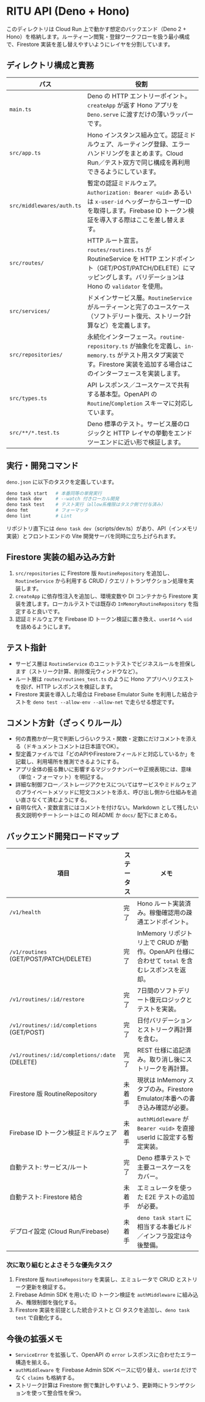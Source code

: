 # RITU API (Deno + Hono)

このディレクトリは Cloud Run 上で動かす想定のバックエンド（Deno 2 +
Hono）を格納します。ルーティーン閲覧・登録ワークフローを扱う最小構成で、Firestore
実装を差し替えやすいようにレイヤを分割しています。

## ディレクトリ構成と責務

| パス                      | 役割                                                                                                                                                                        |
| ------------------------- | --------------------------------------------------------------------------------------------------------------------------------------------------------------------------- |
| `main.ts`                 | Deno の HTTP エントリーポイント。`createApp` が返す Hono アプリを `Deno.serve` に渡すだけの薄いラッパーです。                                                               |
| `src/app.ts`              | Hono インスタンス組み立て。認証ミドルウェア、ルーティング登録、エラーハンドリングをまとめます。Cloud Run／テスト双方で同じ構成を再利用できるようにしています。              |
| `src/middlewares/auth.ts` | 暫定の認証ミドルウェア。`Authorization: Bearer <uid>` あるいは `x-user-id` ヘッダーからユーザーIDを取得します。Firebase ID トークン検証を導入する際はここを差し替えます。   |
| `src/routes/`             | HTTP ルート宣言。`routes/routines.ts` が RoutineService を HTTP エンドポイント（GET/POST/PATCH/DELETE）にマッピングします。バリデーションは Hono の `validator` を使用。    |
| `src/services/`           | ドメインサービス層。`RoutineService` がルーティーンと完了のユースケース（ソフトデリート復元、ストリーク計算など）を定義します。                                             |
| `src/repositories/`       | 永続化インターフェース。`routine-repository.ts` が抽象化を定義し、`in-memory.ts` がテスト用スタブ実装です。Firestore 実装を追加する場合はこのインターフェースを実装します。 |
| `src/types.ts`            | API レスポンス／ユースケースで共有する基本型。OpenAPI の `Routine`/`Completion` スキーマに対応しています。                                                                  |
| `src/**/*.test.ts`        | Deno 標準のテスト。サービス層のロジックと HTTP レイヤの挙動をエンドツーエンドに近い形で検証します。                                                                         |

## 実行・開発コマンド

`deno.json` に以下のタスクを定義しています。

```bash
deno task start   # 本番同等の単発実行
deno task dev     # --watch 付きローカル開発
deno task test    # テスト実行（allow系権限はタスク側で付与済み）
deno fmt          # フォーマッタ
deno lint         # Lint
```

リポジトリ直下には `deno task dev`（scripts/dev.ts）があり、API（インメモリ実装）とフロントエンドの
Vite 開発サーバを同時に立ち上げられます。

## Firestore 実装の組み込み方針

1. `src/repositories` に Firestore 版 `RoutineRepository` を追加し、`RoutineService` から利用する
   CRUD / クエリ / トランザクション処理を実装します。
2. `createApp` に依存性注入を追加し、環境変数や DI コンテナから Firestore
   実装を渡します。ローカルテストでは既存の `InMemoryRoutineRepository` を指定すると良いです。
3. 認証ミドルウェアを Firebase ID トークン検証に置き換え、`userId` へ `uid` を詰めるようにします。

## テスト指針

- サービス層は `RoutineService`
  のユニットテストでビジネスルールを担保します（ストリーク計算、削除復元ウィンドウなど）。
- ルート層は `routes/routines_test.ts` のように Hono アプリへリクエストを投げ、HTTP
  レスポンスを検証します。
- Firestore 実装を導入した場合は Firebase Emulator Suite を利用した結合テストを
  `deno test --allow-env --allow-net` で走らせる想定です。

## コメント方針（ざっくりルール）

- 何の責務かが一見で判断しづらいクラス・関数・定数にだけコメントを添える（ドキュメントコメントは日本語でOK）。
- 型定義ファイルでは「どのAPIやFirestoreフィールドと対応しているか」を記載し、利用場所を推測できるようにする。
- アプリ全体の振る舞いに影響するマジックナンバーや正規表現には、意味（単位・フォーマット）を明記する。
- 詳細な制御フロー／ストレージアクセスについてはサービスやミドルウェアのプライベートメソッドに短文コメントを添え、呼び出し側から仕組みを追い直さなくて済むようにする。
- 自明な代入・変数宣言にはコメントを付けない。Markdown として残したい長文説明やチートシートはこの
  README か `docs/` 配下にまとめる。

## バックエンド開発ロードマップ

| 項目                                          | ステータス | メモ                                                                                         |
| --------------------------------------------- | ---------- | -------------------------------------------------------------------------------------------- |
| `/v1/health`                                  | 完了       | Hono ルート実装済み。稼働確認用の疎通エンドポイント。                                        |
| `/v1/routines` (GET/POST/PATCH/DELETE)        | 完了       | InMemory リポジトリ上で CRUD が動作。OpenAPI 仕様に合わせて `total` を含むレスポンスを返却。 |
| `/v1/routines/:id/restore`                    | 完了       | 7日間のソフトデリート復元ロジックとテストを実装。                                            |
| `/v1/routines/:id/completions` (GET/POST)     | 完了       | 日付バリデーションとストリーク再計算を含む。                                                 |
| `/v1/routines/:id/completions/:date` (DELETE) | 完了       | REST 仕様に追記済み。取り消し後にストリークを再計算。                                        |
| Firestore 版 RoutineRepository                | 未着手     | 現状は InMemory スタブのみ。Firestore Emulator/本番への書き込み確認が必要。                  |
| Firebase ID トークン検証ミドルウェア          | 未着手     | `authMiddleware` が `Bearer <uid>` を直接 userId に設定する暫定実装。                        |
| 自動テスト: サービス/ルート                   | 完了       | Deno 標準テストで主要ユースケースをカバー。                                                  |
| 自動テスト: Firestore 結合                    | 未着手     | エミュレータを使った E2E テストの追加が必要。                                                |
| デプロイ設定 (Cloud Run/Firebase)             | 未着手     | `deno task start` に相当する本番ビルド／インフラ設定は今後整備。                             |

### 次に取り組むとよさそうな優先タスク

1. Firestore 版 `RoutineRepository` を実装し、エミュレータで CRUD とストリーク更新を検証する。
2. Firebase Admin SDK を用いた ID トークン検証を `authMiddleware` に組み込み、権限制御を強化する。
3. Firestore 実装を前提とした統合テストと CI タスクを追加し、`deno task test` で自動化する。

## 今後の拡張メモ

- `ServiceError` を拡張して、OpenAPI の `error` レスポンスに合わせたエラー構造を揃える。
- `authMiddleware` を Firebase Admin SDK ベースに切り替え、`userId` だけでなく `claims` も格納する。
- ストリーク計算は Firestore 側で集計しやすいよう、更新時にトランザクションを使って整合性を保つ。
